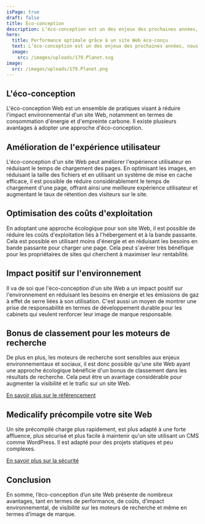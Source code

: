 ```yaml
---
isPage: true
draft: false
title: Éco-conception
description: L’éco-conception est un des enjeux des prochaines années, nous vous expliquons pourquoi cette façon de concevoir permet d’avoir des sites Web performant.
hero:
  title: Performance optimale grâce à un site Web éco-conçu
  text: L’éco-conception est un des enjeux des prochaines années, nous vous expliquons pourquoi cette façon de concevoir permet d’avoir des sites Web performant.
  image:
    src: /images/uploads/179.Planet.svg
image:
  src: /images/uploads/179.Planet.png
---
```


## L'éco-conception

L'éco-conception Web est un ensemble de pratiques visant à réduire l'impact environnemental d'un site Web, notamment en termes de consommation d'énergie et d'empreinte carbone. Il existe plusieurs avantages à adopter une approche d'éco-conception.

## Amélioration de l'expérience utilisateur

L'éco-conception d'un site Web peut améliorer l'expérience utilisateur en réduisant le temps de chargement des pages. En optimisant les images, en réduisant la taille des fichiers et en utilisant un système de mise en cache efficace, il est possible de réduire considérablement le temps de chargement d'une page, offrant ainsi une meilleure expérience utilisateur et augmentant le taux de rétention des visiteurs sur le site.

## Optimisation des coûts d'exploitation

En adoptant une approche écologique pour son site Web, il est possible de réduire les coûts d'exploitation liés à l'hébergement et à la bande passante. Cela est possible en utilisant moins d'énergie et en réduisant les besoins en bande passante pour charger une page. Cela peut s'avérer très bénéfique pour les propriétaires de sites qui cherchent à maximiser leur rentabilité.

## Impact positif sur l'environnement

Il va de soi que l'éco-conception d'un site Web a un impact positif sur l'environnement en réduisant les besoins en énergie et les émissions de gaz à effet de serre liées à son utilisation. C'est aussi un moyen de montrer une prise de responsabilité en termes de développement durable pour les cabinets qui veulent renforcer leur image de marque responsable.

## Bonus de classement pour les moteurs de recherche

De plus en plus, les moteurs de recherche sont sensibles aux enjeux environnementaux et sociaux, il est donc possible qu'une site Web ayant une approche écologique bénéficie d'un bonus de classement dans les résultats de recherche. Cela peut être un avantage considérable pour augmenter la visibilité et le trafic sur un site Web.

[En savoir plus sur le référencement](../referencement-soigne/)

## Medicalify précompile votre site Web

Un site précompilé charge plus rapidement, est plus adapté à une forte affluence, plus sécurisé et plus facile à maintenir qu'un site utilisant un CMS comme WordPress. Il est adapté pour des projets statiques et peu complexes.

[En savoir plus sur la sécurité](../securite-maximale/)

## Conclusion

En somme, l’éco-conception d’un site Web présente de nombreux avantages, tant en termes de performance, de coûts, d’impact environnemental, de visibilité sur les moteurs de recherche et même en termes d’image de marque.
